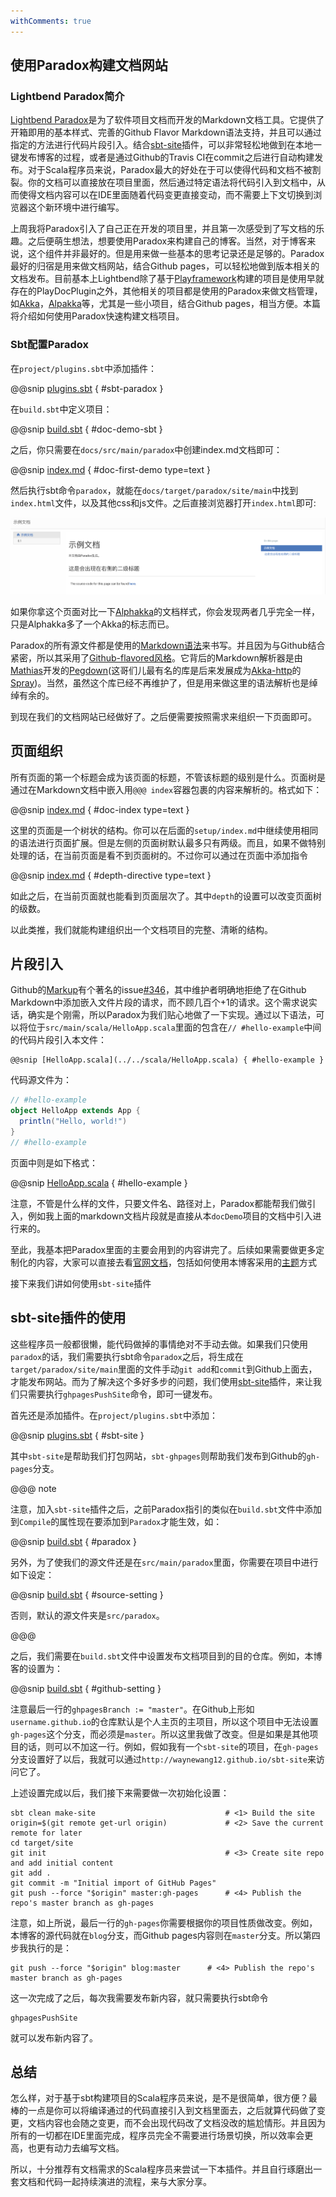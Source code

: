 ```yaml
---
withComments: true
---
```

使用Paradox构建文档网站
------------

### Lightbend Paradox简介

[Lightbend Paradox](https://developer.lightbend.com/docs/paradox/current/index.html)是为了软件项目文档而开发的Markdown文档工具。它提供了开箱即用的基本样式、完善的Github Flavor Markdown语法支持，并且可以通过指定的方法进行代码片段引入。结合[sbt-site](https://www.scala-sbt.org/sbt-site/)插件，可以非常轻松地做到在本地一键发布博客的过程，或者是通过Github的Travis CI在commit之后进行自动构建发布。对于Scala程序员来说，Paradox最大的好处在于可以使得代码和文档不被割裂。你的文档可以直接放在项目里面，然后通过特定语法将代码引入到文档中，从而使得文档内容可以在IDE里面随着代码变更直接变动，而不需要上下文切换到浏览器这个新环境中进行编写。

上周我将Paradox引入了自己正在开发的项目里，并且第一次感受到了写文档的乐趣。之后便萌生想法，想要使用Paradox来构建自己的博客。当然，对于博客来说，这个组件并非最好的。但是用来做一些基本的思考记录还是足够的。Paradox最好的归宿是用来做文档网站，结合Github pages，可以轻松地做到版本相关的文档发布。目前基本上Lightbend除了基于[Playframework](https://www.playframework.com/)构建的项目是使用早就存在的PlayDocPlugin之外，其他相关的项目都是使用的Paradox来做文档管理，如[Akka](https://akka.io)，[Alpakka](https://developer.lightbend.com/docs/alpakka/current/index.html)等，尤其是一些小项目，结合Github pages，相当方便。本篇将介绍如何使用Paradox快速构建文档项目。

### Sbt配置Paradox

在`project/plugins.sbt`中添加插件：

@@snip [plugins.sbt]($project$/project/plugins.sbt) { #sbt-paradox }

在`build.sbt`中定义项目：

@@snip [build.sbt]($project$/build.sbt) { #doc-demo-sbt }

之后，你只需要在`docs/src/main/paradox`中创建index.md文档即可：

@@snip [index.md]($project$/docs/src/main/paradox/index.md) { #doc-first-demo type=text }
 

然后执行sbt命令`paradox`，就能在`docs/target/paradox/site/main`中找到`index.html`文件，以及其他css和js文件。之后直接浏览器打开`index.html`即可:

![docDemo](docDemoIndex.png)

如果你拿这个页面对比一下[Alphakka](https://developer.lightbend.com/docs/alpakka/current/)的文档样式，你会发现两者几乎完全一样，只是Alphakka多了一个Akka的标志而已。

Paradox的所有源文件都是使用的[Markdown语法](https://daringfireball.net/projects/markdown/syntax)来书写。并且因为与Github结合紧密，所以其采用了[Github-flavored风格](https://help.github.com/articles/basic-writing-and-formatting-syntax/)。它背后的Markdown解析器是由[Mathias](https://github.com/sirthias)开发的[Pegdown](https://github.com/sirthias/pegdown)(这哥们儿最有名的库是后来发展成为[Akka-http](https://github.com/akka/akka-http)的[Spray](https://github.com/spray/spray))。当然，虽然这个库已经不再维护了，但是用来做这里的语法解析也是绰绰有余的。

到现在我们的文档网站已经做好了。之后便需要按照需求来组织一下页面即可。

## 页面组织

所有页面的第一个标题会成为该页面的标题，不管该标题的级别是什么。页面树是通过在Markdown文档中嵌入用`@@@ index`容器包裹的内容来解析的。格式如下：

@@snip [index.md]($project$/docs/src/main/paradox/index.md) { #doc-index type=text }

这里的页面是一个树状的结构。你可以在后面的`setup/index.md`中继续使用相同的语法进行页面扩展。但是左侧的页面树默认最多只有两级。而且，如果不做特别处理的话，在当前页面是看不到页面树的。不过你可以通过在页面中添加指令

@@snip [index.md]($project$/docs/src/main/paradox/index.md) { #depth-directive type=text }

如此之后，在当前页面就也能看到页面层次了。其中`depth`的设置可以改变页面树的级数。

以此类推，我们就能构建组织出一个文档项目的完整、清晰的结构。

## 片段引入

Github的[Markup]()有个著名的issue[#346](https://github.com/github/markup/issues/346)，其中维护者明确地拒绝了在Github Markdown中添加嵌入文件片段的请求，而不顾几百个+1的请求。这个需求说实话，确实是个刚需，所以Paradox为我们贴心地做了一下实现。通过以下语法，可以将位于`src/main/scala/HelloApp.scala`里面的包含在`// #hello-example`中间的代码片段引入本文件：
```text
@@snip [HelloApp.scala](../../scala/HelloApp.scala) { #hello-example }
```

代码源文件为：
```scala
// #hello-example
object HelloApp extends App {
  println("Hello, world!")
}
// #hello-example
```

页面中则是如下格式：

@@snip [HelloApp.scala](../../scala/HelloApp.scala) { #hello-example }

注意，不管是什么样的文件，只要文件名、路径对上，Paradox都能帮我们做引入，例如我上面的markdown文档片段就是直接从本`docDemo`项目的文档中引入进行来的。

至此，我基本把Paradox里面的主要会用到的内容讲完了。后续如果需要做更多定制化的内容，大家可以直接去看[官网文档](https://developer.lightbend.com/docs/paradox/current/index.html)，包括如何使用本博客采用的[主题](https://jonas.github.io/paradox-material-theme/)方式

接下来我们讲如何使用`sbt-site`插件

## sbt-site插件的使用

这些程序员一般都很懒，能代码做掉的事情绝对不手动去做。如果我们只使用`paradox`的话，我们需要执行sbt命令`paradox`之后，将生成在`target/paradox/site/main`里面的文件手动`git add`和`commit`到Github上面去，才能发布网站。而为了解决这个多好多步的问题，我们使用[sbt-site](https://www.scala-sbt.org/sbt-site/)插件，来让我们只需要执行`ghpagesPushSite`命令，即可一键发布。

首先还是添加插件。在`project/plugins.sbt`中添加：

@@snip [plugins.sbt]($project$/project/plugins.sbt) { #sbt-site }

其中`sbt-site`是帮助我们打包网站，`sbt-ghpages`则帮助我们发布到Github的`gh-pages`分支。

@@@ note

注意，加入`sbt-site`插件之后，之前Paradox指引的类似在`build.sbt`文件中添加到`Compile`的属性现在要添加到`Paradox`才能生效，如：

@@snip [build.sbt]($project$/build.sbt) { #paradox }

另外，为了使我们的源文件还是在`src/main/paradox`里面，你需要在项目中进行如下设定：

@@snip [build.sbt]($project$/build.sbt) { #source-setting }

否则，默认的源文件夹是`src/paradox`。

@@@

之后，我们需要在`build.sbt`文件中设置发布文档项目到的目的仓库。例如，本博客的设置为：

@@snip [build.sbt]($project$/build.sbt) { #github-setting }

注意最后一行的`ghpagesBranch := "master"`。在Github上形如`username.github.io`的仓库默认是个人主页的主项目，所以这个项目中无法设置`gh-pages`这个分支，而必须是`master`。所以这里我做了改变。但是如果是其他项目的话，则可以不加这一行。例如，假如我有一个`sbt-site`的项目，在`gh-pages`分支设置好了以后，我就可以通过`http://waynewang12.github.io/sbt-site`来访问它了。

上述设置完成以后，我们接下来需要做一次初始化设置：

```
sbt clean make-site                             # <1> Build the site
origin=$(git remote get-url origin)             # <2> Save the current remote for later
cd target/site
git init                                        # <3> Create site repo and add initial content
git add .
git commit -m "Initial import of GitHub Pages"
git push --force "$origin" master:gh-pages      # <4> Publish the repo's master branch as gh-pages
```

注意，如上所说，最后一行的`gh-pages`你需要根据你的项目性质做改变。例如，本博客的源代码就在`blog`分支，而Github pages内容则在`master`分支。所以第四步我执行的是：

```
git push --force "$origin" blog:master      # <4> Publish the repo's master branch as gh-pages
```

这一次完成了之后，每次我需要发布新内容，就只需要执行sbt命令

```sbtshell
ghpagesPushSite
```
就可以发布新内容了。


## 总结

怎么样，对于基于sbt构建项目的Scala程序员来说，是不是很简单，很方便？最棒的一点是你可以将编译通过的代码直接引入到文档里面去，之后就算代码做了变更，文档内容也会随之变更，而不会出现代码改了文档没改的尴尬情形。并且因为所有的一切都在IDE里面完成，程序员完全不需要进行场景切换，所以效率会更高，也更有动力去编写文档。

所以，十分推荐有文档需求的Scala程序员来尝试一下本插件。并且自行琢磨出一套文档和代码一起持续演进的流程，来与大家分享。






